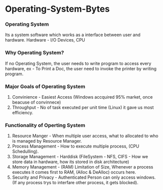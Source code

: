 # Operating-System-Bytes


### Operating System
Its a system software which works as a interface between user and hardware.
Hardware - I/O Devices, CPU

### Why Operating System?
If no Operating System, the user needs to write program to access every hardware, ex - To Print a Doc, the user need to invoke the printer by writing program.

### Major Goals of Operating System
1. Convinience - Easiest Access (Windows accquired 95% market, once beacuse of convinnece)
2. Throughput - No of task executed per unit time (Linux) it gave us most efficiency.

### Functionality of Operting System
1. Resource Manger - When multiple user access, what to allocated to who is managed by Resource Manager.
2. Process Management - How to execute multiple process, (CPU Schedulling).
3. Storage Management - Harddisk (FileSystem - NFS, CIFS - How we store data in hardware, how its stored in disk architecture)
4. Memory Management - (RAM) Limitation of Size, Whenever a process executes it comes first to RAM, (Alloc & DeAlloc) occurs here. 
5. Security and Privacy - Authenticated Person can only access windows. (If any process trys to interfare other process, it gets blocked).

### 

